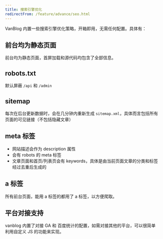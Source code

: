 ```yaml
---
title: 搜索引擎优化
redirectFrom: /feature/advance/seo.html
---
```


VanBlog 内置一些搜索引擎优化策略，开箱即用，无需任何配置。具体有：

## 前台均为静态页面

前台均为静态页面，首屏加载和源代码均包含了全部信息。

## robots.txt

默认屏蔽 `/api` 和 `/admin`

## sitemap

每次在后台更新数据时，会在几分钟内重新生成 `sitemap.xml`，具体而言包括所有页面的可见链接（不包括隐藏文章）

## meta 标签

- 网站描述会作为 description 属性
- 会有 robots 的 meta 标签
- 文章页面和首页/列表页会有 keywords，具体是由当前页面文章的分类和标签经过去重后生成的

## a 标签

所有前台页面，能用 a 标签的都用了 a 标签，以方便爬取。

## 平台对接支持

vanblog 内置了对接 GA 和 百度统计的配置，如需对接其他的平台，可以很简单利用自定义 JS 的功能来实现。
